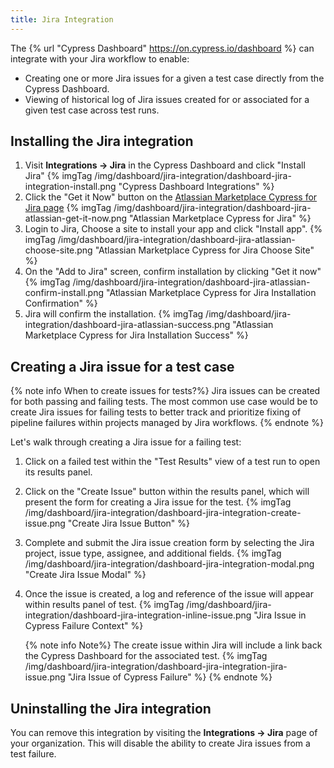 ```yaml
---
title: Jira Integration
---
```


The {% url "Cypress Dashboard" https://on.cypress.io/dashboard %} can integrate with your Jira workflow to enable:

- Creating one or more Jira issues for a given a test case directly from the Cypress Dashboard.
- Viewing of historical log of Jira issues created for or associated for a given test case across test runs.

## Installing the Jira integration

1. Visit **Integrations → Jira** in the Cypress Dashboard and click "Install Jira"
   {% imgTag /img/dashboard/jira-integration/dashboard-jira-integration-install.png "Cypress Dashboard Integrations" %}
2. Click the "Get it Now" button on the [Atlassian Marketplace Cypress for Jira page](https://marketplace.atlassian.com/apps/1224341/cypress-for-jira?hosting=cloud&tab=overview)
   {% imgTag /img/dashboard/jira-integration/dashboard-jira-atlassian-get-it-now.png "Atlassian Marketplace Cypress for Jira" %}
3. Login to Jira, Choose a site to install your app and click "Install app".
   {% imgTag /img/dashboard/jira-integration/dashboard-jira-atlassian-choose-site.png "Atlassian Marketplace Cypress for Jira Choose Site" %}
4. On the "Add to Jira" screen, confirm installation by clicking "Get it now" 
   {% imgTag /img/dashboard/jira-integration/dashboard-jira-atlassian-confirm-install.png "Atlassian Marketplace Cypress for Jira Installation Confirmation" %}
5. Jira will confirm the installation.
   {% imgTag /img/dashboard/jira-integration/dashboard-jira-atlassian-success.png "Atlassian Marketplace Cypress for Jira Installation Success" %}

## Creating a Jira issue for a test case

{% note info When to create issues for tests?%}
Jira issues can be created for both passing and failing tests. The most common use case would be to create Jira issues for failing tests to better track and prioritize fixing of pipeline failures within projects managed by Jira workflows.
{% endnote %}

Let's walk through creating a Jira issue for a failing test:

1. Click on a failed test within the "Test Results" view of a test run to open its results panel.

2. Click on the "Create Issue" button within the results panel, which will present the form for creating a Jira issue for the test.
   {% imgTag /img/dashboard/jira-integration/dashboard-jira-integration-create-issue.png "Create Jira Issue Button" %}

3. Complete and submit the Jira issue creation form by selecting the Jira project, issue type, assignee, and additional fields.
   {% imgTag /img/dashboard/jira-integration/dashboard-jira-integration-modal.png "Create Jira Issue Modal" %}

4. Once the issue is created, a log and reference of the issue will appear within results panel of test.
   {% imgTag /img/dashboard/jira-integration/dashboard-jira-integration-inline-issue.png "Jira Issue in Cypress Failure Context" %}

   {% note info Note%}
   The create issue within Jira will include a link back the Cypress Dashboard for the associated test.
   {% imgTag /img/dashboard/jira-integration/dashboard-jira-integration-jira-issue.png "Jira Issue of Cypress Failure" %}
   {% endnote %}

## Uninstalling the Jira integration

You can remove this integration by visiting the **Integrations → Jira** page of your organization. This will disable the ability to create Jira issues from a test failure.

